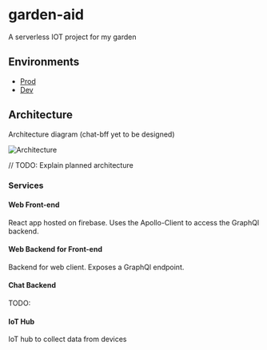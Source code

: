 # garden-aid
A serverless IOT project for my garden

## Environments
* [Prod](https://garden-aid.firebaseapp.com/)
* [Dev](https://garden-aid-dev.firebaseapp.com/)

## Architecture
Architecture diagram (chat-bff yet to be designed)

![Architecture](/docs/images/architecture.png)

// TODO: Explain planned architecture

### Services
#### Web Front-end
React app hosted on firebase.
Uses the Apollo-Client to access the GraphQl backend.

#### Web Backend for Front-end
Backend for web client. Exposes a GraphQl endpoint.

#### Chat Backend
TODO:

#### IoT Hub
IoT hub to collect data from devices
